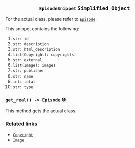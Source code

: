 <h3 align="center"><code>EpisodeSnippet</code> <kbd>Simplified Object</kbd></h3>

For the actual class, please refer to [`Episode`](https://github.com/creuserr/crespot/tree/main/docs/single/episode.md).

This snippet contains the following:
1. `str: id`
2. `str: description`
3. `str: html_description`
4. `list(Copyright): copyrights`
5. `str: external`
6. `list(Image): images`
7. `str: publisher`
8. `str: name`
9. `int: total`
10. `str: type`

### `get_real() -> Episode` <kbd>:globe_with_meridians:</kbd>
This method gets the actual class.

### Related links

- [`Copyright`](https://github.com/creuserr/crespot/tree/main/docs/detail/copyright.md)
- [`Image`](https://github.com/creuserr/crespot/tree/main/docs/detail/image.md)